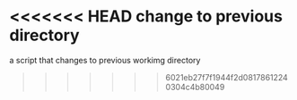 <<<<<<< HEAD
change to previous directory
=======
a script that changes to previous workimg directory
>>>>>>> 6021eb27f7f1944f2d08178612240304c4b80049
